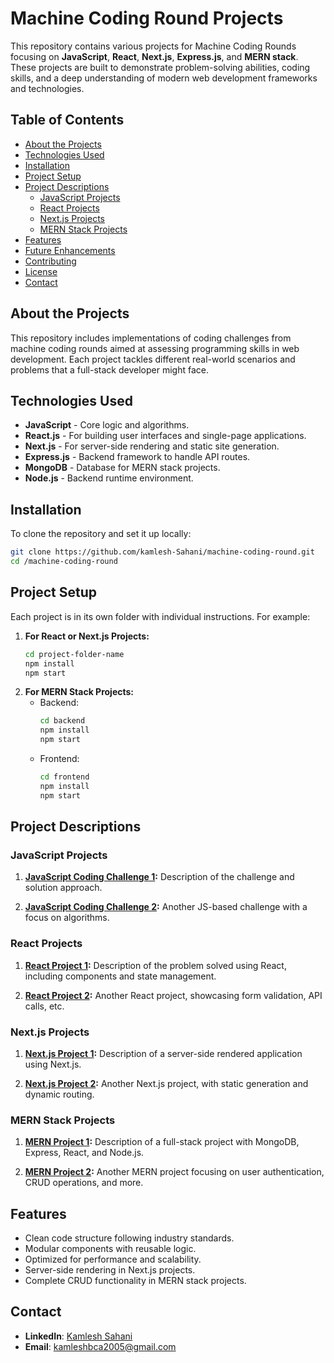 # Machine Coding Round Projects

This repository contains various projects for Machine Coding Rounds focusing on **JavaScript**, **React**, **Next.js**, **Express.js**, and **MERN stack**. These projects are built to demonstrate problem-solving abilities, coding skills, and a deep understanding of modern web development frameworks and technologies.

## Table of Contents

- [About the Projects](#about-the-projects)
- [Technologies Used](#technologies-used)
- [Installation](#installation)
- [Project Setup](#project-setup)
- [Project Descriptions](#project-descriptions)
  - [JavaScript Projects](#javascript-projects)
  - [React Projects](#react-projects)
  - [Next.js Projects](#nextjs-projects)
  - [MERN Stack Projects](#mern-stack-projects)
- [Features](#features)
- [Future Enhancements](#future-enhancements)
- [Contributing](#contributing)
- [License](#license)
- [Contact](#contact)

## About the Projects

This repository includes implementations of coding challenges from machine coding rounds aimed at assessing programming skills in web development. Each project tackles different real-world scenarios and problems that a full-stack developer might face.

## Technologies Used

- **JavaScript** - Core logic and algorithms.
- **React.js** - For building user interfaces and single-page applications.
- **Next.js** - For server-side rendering and static site generation.
- **Express.js** - Backend framework to handle API routes.
- **MongoDB** - Database for MERN stack projects.
- **Node.js** - Backend runtime environment.

## Installation

To clone the repository and set it up locally:

```bash
git clone https://github.com/kamlesh-Sahani/machine-coding-round.git
cd /machine-coding-round
```

## Project Setup

Each project is in its own folder with individual instructions. For example:

1. **For React or Next.js Projects:**
    ```bash
    cd project-folder-name
    npm install
    npm start
    ```
2. **For MERN Stack Projects:**
    - Backend:
      ```bash
      cd backend
      npm install
      npm start
      ```
    - Frontend:
      ```bash
      cd frontend
      npm install
      npm start
      ```

## Project Descriptions

### JavaScript Projects

1. **[JavaScript Coding Challenge 1](link-to-project-folder):**
   Description of the challenge and solution approach.

2. **[JavaScript Coding Challenge 2](link-to-project-folder):**
   Another JS-based challenge with a focus on algorithms.

### React Projects

1. **[React Project 1](link-to-project-folder):**
   Description of the problem solved using React, including components and state management.

2. **[React Project 2](link-to-project-folder):**
   Another React project, showcasing form validation, API calls, etc.

### Next.js Projects

1. **[Next.js Project 1](link-to-project-folder):**
   Description of a server-side rendered application using Next.js.

2. **[Next.js Project 2](link-to-project-folder):**
   Another Next.js project, with static generation and dynamic routing.

### MERN Stack Projects

1. **[MERN Project 1](link-to-project-folder):**
   Description of a full-stack project with MongoDB, Express, React, and Node.js.

2. **[MERN Project 2](link-to-project-folder):**
   Another MERN project focusing on user authentication, CRUD operations, and more.

## Features

- Clean code structure following industry standards.
- Modular components with reusable logic.
- Optimized for performance and scalability.
- Server-side rendering in Next.js projects.
- Complete CRUD functionality in MERN stack projects.


## Contact
- **LinkedIn**: [Kamlesh Sahani](https://www.linkedin.com/in/kamlesh-sahani-692ab7247/)
- **Email**: kamleshbca2005@gmail.com
